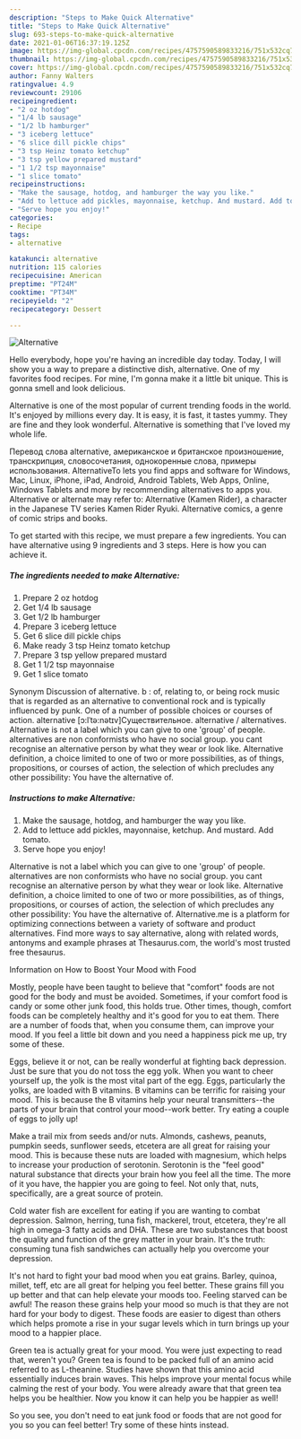 ```yaml
---
description: "Steps to Make Quick Alternative"
title: "Steps to Make Quick Alternative"
slug: 693-steps-to-make-quick-alternative
date: 2021-01-06T16:37:19.125Z
image: https://img-global.cpcdn.com/recipes/4757590589833216/751x532cq70/alternative-recipe-main-photo.jpg
thumbnail: https://img-global.cpcdn.com/recipes/4757590589833216/751x532cq70/alternative-recipe-main-photo.jpg
cover: https://img-global.cpcdn.com/recipes/4757590589833216/751x532cq70/alternative-recipe-main-photo.jpg
author: Fanny Walters
ratingvalue: 4.9
reviewcount: 29106
recipeingredient:
- "2 oz hotdog"
- "1/4 lb sausage"
- "1/2 lb hamburger"
- "3 iceberg lettuce"
- "6 slice dill pickle chips"
- "3 tsp Heinz tomato ketchup"
- "3 tsp yellow prepared mustard"
- "1 1/2 tsp mayonnaise"
- "1 slice tomato"
recipeinstructions:
- "Make the sausage, hotdog, and hamburger the way you like."
- "Add to lettuce add pickles, mayonnaise, ketchup. And mustard. Add tomato."
- "Serve hope you enjoy!"
categories:
- Recipe
tags:
- alternative

katakunci: alternative 
nutrition: 115 calories
recipecuisine: American
preptime: "PT24M"
cooktime: "PT34M"
recipeyield: "2"
recipecategory: Dessert

---
```



![Alternative](https://img-global.cpcdn.com/recipes/4757590589833216/751x532cq70/alternative-recipe-main-photo.jpg)

Hello everybody, hope you're having an incredible day today. Today, I will show you a way to prepare a distinctive dish, alternative. One of my favorites food recipes. For mine, I'm gonna make it a little bit unique. This is gonna smell and look delicious.

Alternative is one of the most popular of current trending foods in the world. It's enjoyed by millions every day. It is easy, it is fast, it tastes yummy. They are fine and they look wonderful. Alternative is something that I've loved my whole life.

Перевод слова alternative, американское и британское произношение, транскрипция, словосочетания, однокоренные слова, примеры использования. AlternativeTo lets you find apps and software for Windows, Mac, Linux, iPhone, iPad, Android, Android Tablets, Web Apps, Online, Windows Tablets and more by recommending alternatives to apps you. Alternative or alternate may refer to: Alternative (Kamen Rider), a character in the Japanese TV series Kamen Rider Ryuki. Alternative comics, a genre of comic strips and books.


To get started with this recipe, we must prepare a few ingredients. You can have alternative using 9 ingredients and 3 steps. Here is how you can achieve it.

<!--inarticleads1-->

##### The ingredients needed to make Alternative:

1. Prepare 2 oz hotdog
1. Get 1/4 lb sausage
1. Get 1/2 lb hamburger
1. Prepare 3 iceberg lettuce
1. Get 6 slice dill pickle chips
1. Make ready 3 tsp Heinz tomato ketchup
1. Prepare 3 tsp yellow prepared mustard
1. Get 1 1/2 tsp mayonnaise
1. Get 1 slice tomato


Synonym Discussion of alternative. b : of, relating to, or being rock music that is regarded as an alternative to conventional rock and is typically influenced by punk. One of a number of possible choices or courses of action. alternative [ɔ:lˈtə:nətɪv]Существительное. alternative / alternatives. Alternative is not a label which you can give to one &#39;group&#39; of people. alternatives are non conformists who have no social group. you cant recognise an alternative person by what they wear or look like. Alternative definition, a choice limited to one of two or more possibilities, as of things, propositions, or courses of action, the selection of which precludes any other possibility: You have the alternative of. 

<!--inarticleads2-->

##### Instructions to make Alternative:

1. Make the sausage, hotdog, and hamburger the way you like.
1. Add to lettuce add pickles, mayonnaise, ketchup. And mustard. Add tomato.
1. Serve hope you enjoy!


Alternative is not a label which you can give to one &#39;group&#39; of people. alternatives are non conformists who have no social group. you cant recognise an alternative person by what they wear or look like. Alternative definition, a choice limited to one of two or more possibilities, as of things, propositions, or courses of action, the selection of which precludes any other possibility: You have the alternative of. Alternative.me is a platform for optimizing connections between a variety of software and product alternatives. Find more ways to say alternative, along with related words, antonyms and example phrases at Thesaurus.com, the world&#39;s most trusted free thesaurus. 

Information on How to Boost Your Mood with Food


Mostly, people have been taught to believe that "comfort" foods are not good for the body and must be avoided. Sometimes, if your comfort food is candy or some other junk food, this holds true. Other times, though, comfort foods can be completely healthy and it's good for you to eat them. There are a number of foods that, when you consume them, can improve your mood. If you feel a little bit down and you need a happiness pick me up, try some of these.

Eggs, believe it or not, can be really wonderful at fighting back depression. Just be sure that you do not toss the egg yolk. When you want to cheer yourself up, the yolk is the most vital part of the egg. Eggs, particularly the yolks, are loaded with B vitamins. B vitamins can be terrific for raising your mood. This is because the B vitamins help your neural transmitters--the parts of your brain that control your mood--work better. Try eating a couple of eggs to jolly up!

Make a trail mix from seeds and/or nuts. Almonds, cashews, peanuts, pumpkin seeds, sunflower seeds, etcetera are all great for raising your mood. This is because these nuts are loaded with magnesium, which helps to increase your production of serotonin. Serotonin is the "feel good" natural substance that directs your brain how you feel all the time. The more of it you have, the happier you are going to feel. Not only that, nuts, specifically, are a great source of protein.

Cold water fish are excellent for eating if you are wanting to combat depression. Salmon, herring, tuna fish, mackerel, trout, etcetera, they're all high in omega-3 fatty acids and DHA. These are two substances that boost the quality and function of the grey matter in your brain. It's the truth: consuming tuna fish sandwiches can actually help you overcome your depression. 

It's not hard to fight your bad mood when you eat grains. Barley, quinoa, millet, teff, etc are all great for helping you feel better. These grains fill you up better and that can help elevate your moods too. Feeling starved can be awful! The reason these grains help your mood so much is that they are not hard for your body to digest. These foods are easier to digest than others which helps promote a rise in your sugar levels which in turn brings up your mood to a happier place.

Green tea is actually great for your mood. You were just expecting to read that, weren't you? Green tea is found to be packed full of an amino acid referred to as L-theanine. Studies have shown that this amino acid essentially induces brain waves. This helps improve your mental focus while calming the rest of your body. You were already aware that that green tea helps you be healthier. Now you know it can help you be happier as well!

So you see, you don't need to eat junk food or foods that are not good for you so you can feel better! Try  some  of  these  hints  instead.

